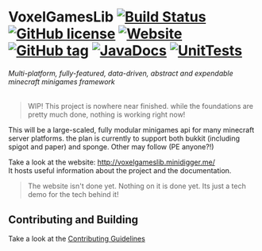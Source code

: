 # VoxelGamesLib [![Build Status](http://ci.minidigger.me/job/VoxelGamesLib/badge/icon)](http://ci.minidigger.me/job/VoxelGamesLib/) [![GitHub license](https://img.shields.io/badge/license-MIT-blue.svg)](https://raw.githubusercontent.com/MiniDigger/VoxelGamesLib/master/LICENSE) [![Website](https://img.shields.io/website-up-down-green-red/http/voxelgameslib.minidigger.me.svg)](http://voxelgameslib.minidigger.me/) [![GitHub tag](https://img.shields.io/github/tag/MiniDigger/VoxelGamesLib.svg)](https://github.com/MiniDigger/VoxelGamesLib) [![JavaDocs](https://img.shields.io/badge/javadocs-here-orange.svg)](http://ci.minidigger.me/job/VoxelGamesLib/javadoc/index.html) [![UnitTests](https://img.shields.io/badge/unittests-here-lightgreen.svg)](http://ci.minidigger.me/job/VoxelGamesLib/HTML_Report/)

###### Multi-platform, fully-featured, data-driven, abstract and expendable minecraft minigames framework

> WIP! This project is nowhere near finished. while the foundations are pretty much done, nothing is working right now!

This will be a large-scaled, fully modular minigames api for many minecraft server platforms. the plan is currently to support both bukkit (including spigot and paper) and sponge. Other may follow (PE anyone?!)  

Take a look at the website: http://voxelgameslib.minidigger.me/  
It hosts useful information about the project and the documentation.

> The website isn't done yet. Nothing on it is done yet. Its just a tech demo for the tech behind it!

## Contributing and Building

Take a look at the [Contributing Guidelines](https://github.com/MiniDigger/VoxelGamesLib/blob/master/CONTRIBUTING.md)
